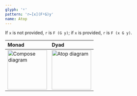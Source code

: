 ```yaml
---
glyph: '⍤'
pattern: 'r←[x](F⍤G)y'
name: Atop
---
```


If `x` is not provided, `r` is `F (G y)`; if `x` is provided, `r` is `F (x G y)`.

|Monad|Dyad|
|:----|:---|
|<img src="/combinators/compose.svg" width="128" alt="Compose diagram">|<img src="/combinators/atop.svg" width="128" alt="Atop diagram">|